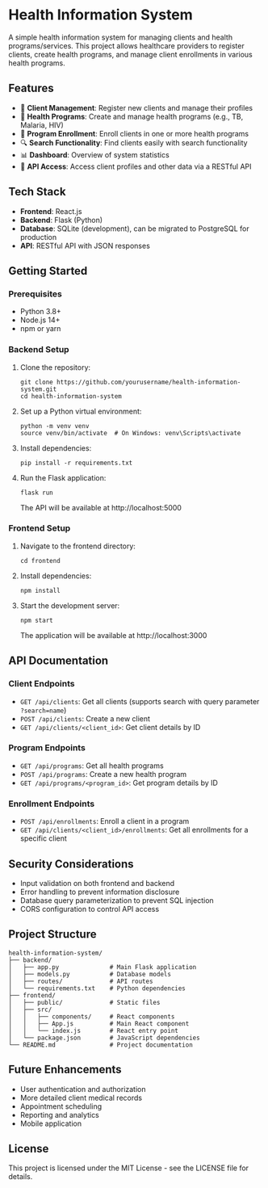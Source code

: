 # Health Information System

A simple health information system for managing clients and health programs/services. This project allows healthcare providers to register clients, create health programs, and manage client enrollments in various health programs.

## Features

- 👤 **Client Management**: Register new clients and manage their profiles
- 🏥 **Health Programs**: Create and manage health programs (e.g., TB, Malaria, HIV)
- 🔄 **Program Enrollment**: Enroll clients in one or more health programs
- 🔍 **Search Functionality**: Find clients easily with search functionality
- 📊 **Dashboard**: Overview of system statistics
- 🔌 **API Access**: Access client profiles and other data via a RESTful API

## Tech Stack

- **Frontend**: React.js
- **Backend**: Flask (Python)
- **Database**: SQLite (development), can be migrated to PostgreSQL for production
- **API**: RESTful API with JSON responses

## Getting Started

### Prerequisites

- Python 3.8+
- Node.js 14+
- npm or yarn

### Backend Setup

1. Clone the repository:
   ```
   git clone https://github.com/yourusername/health-information-system.git
   cd health-information-system
   ```

2. Set up a Python virtual environment:
   ```
   python -m venv venv
   source venv/bin/activate  # On Windows: venv\Scripts\activate
   ```

3. Install dependencies:
   ```
   pip install -r requirements.txt
   ```

4. Run the Flask application:
   ```
   flask run
   ```
   The API will be available at http://localhost:5000

### Frontend Setup

1. Navigate to the frontend directory:
   ```
   cd frontend
   ```

2. Install dependencies:
   ```
   npm install
   ```

3. Start the development server:
   ```
   npm start
   ```
   The application will be available at http://localhost:3000

## API Documentation

### Client Endpoints

- `GET /api/clients`: Get all clients (supports search with query parameter `?search=name`)
- `POST /api/clients`: Create a new client
- `GET /api/clients/<client_id>`: Get client details by ID

### Program Endpoints

- `GET /api/programs`: Get all health programs
- `POST /api/programs`: Create a new health program
- `GET /api/programs/<program_id>`: Get program details by ID

### Enrollment Endpoints

- `POST /api/enrollments`: Enroll a client in a program
- `GET /api/clients/<client_id>/enrollments`: Get all enrollments for a specific client

## Security Considerations

- Input validation on both frontend and backend
- Error handling to prevent information disclosure
- Database query parameterization to prevent SQL injection
- CORS configuration to control API access

## Project Structure

```
health-information-system/
├── backend/
│   ├── app.py              # Main Flask application
│   ├── models.py           # Database models
│   ├── routes/             # API routes
│   └── requirements.txt    # Python dependencies
├── frontend/
│   ├── public/             # Static files
│   ├── src/
│   │   ├── components/     # React components
│   │   ├── App.js          # Main React component
│   │   └── index.js        # React entry point
│   └── package.json        # JavaScript dependencies
└── README.md               # Project documentation
```

## Future Enhancements

- User authentication and authorization
- More detailed client medical records
- Appointment scheduling
- Reporting and analytics
- Mobile application

## License

This project is licensed under the MIT License - see the LICENSE file for details.